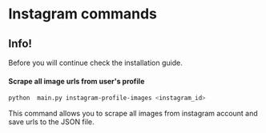 # Instagram commands

## Info!
Before you will continue check the installation guide.

#### Scrape all image urls from user's profile 
```bash
python  main.py instagram-profile-images <instagram_id>
```

This command allows you to scrape all images from instagram account and save urls to the JSON file.

